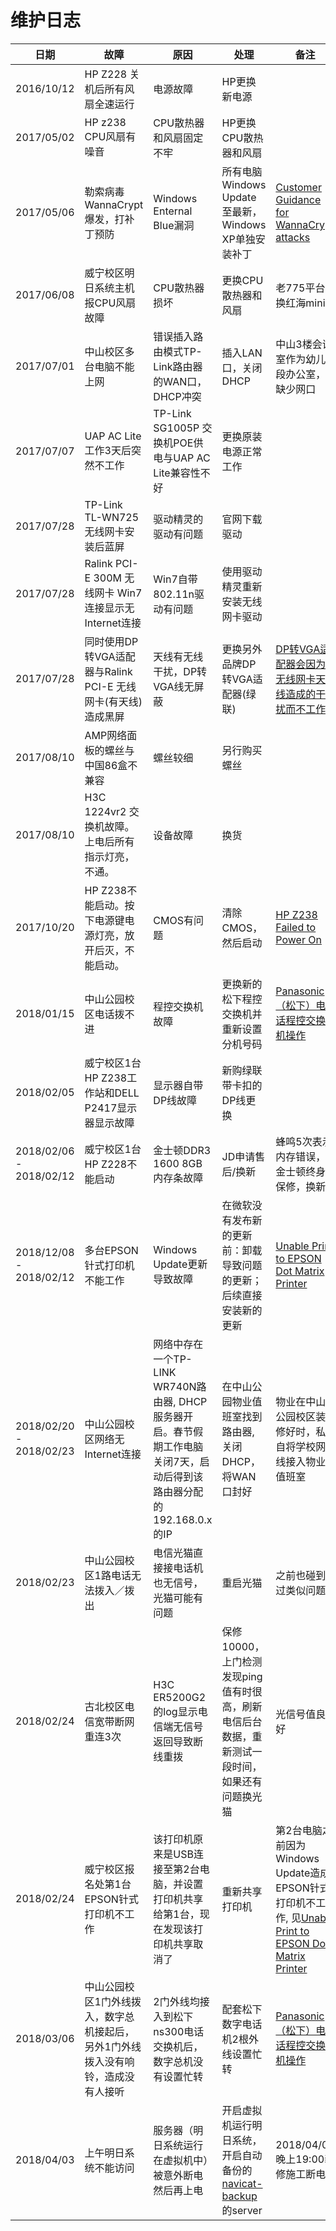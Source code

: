 # 维护日志

| 日期 | 故障 | 原因 | 处理 | 备注 |
| ---- | ---- | ---- | ---- | ---- |
| 2016/10/12 | HP Z228 关机后所有风扇全速运行 | 电源故障 | HP更换新电源 | |
| 2017/05/02 | HP z238 CPU风扇有噪音 | CPU散热器和风扇固定不牢 | HP更换CPU散热器和风扇 | |
| 2017/05/06 | 勒索病毒WannaCrypt爆发，打补丁预防 | Windows Enternal Blue漏洞 | 所有电脑Windows Update至最新，Windows XP单独安装补丁 | [Customer Guidance for WannaCrypt attacks](https://blogs.technet.microsoft.com/msrc/2017/05/12/customer-guidance-for-wannacrypt-attacks/) |
| 2017/06/08 | 威宁校区明日系统主机报CPU风扇故障 | CPU散热器损坏 | 更换CPU散热器和风扇 | 老775平台,换红海mini |
| 2017/07/01 | 中山校区多台电脑不能上网 | 错误插入路由模式TP-Link路由器的WAN口，DHCP冲突 | 插入LAN口，关闭DHCP | 中山3楼会议室作为幼儿段办公室，缺少网口 |
| 2017/07/07 | UAP AC Lite工作3天后突然不工作 | TP-Link SG1005P 交换机POE供电与UAP AC Lite兼容性不好 | 更换原装电源正常工作 |  |
| 2017/07/28 | TP-Link TL-WN725无线网卡安装后蓝屏 | 驱动精灵的驱动有问题 | 官网下载驱动 |  |
| 2017/07/28 | Ralink PCI-E 300M 无线网卡 Win7连接显示无Internet连接 | Win7自带802.11n驱动有问题 | 使用驱动精灵重新安装无线网卡驱动 |  |
| 2017/07/28 | 同时使用DP转VGA适配器与Ralink PCI-E 无线网卡(有天线)造成黑屏 | 天线有无线干扰，DP转VGA线无屏蔽 | 更换另外品牌DP转VGA适配器(绿联) | [DP转VGA适配器会因为无线网卡天线造成的干扰而不工作](https://github.com/northbright/Notes/blob/master/hardware/dp-to-vga-adapter-will-not-work-because-of-emi-of-wireless-antenna.md) |
| 2017/08/10 | AMP网络面板的螺丝与中国86盒不兼容 | 螺丝较细 | 另行购买螺丝 | |
| 2017/08/10 | H3C 1224vr2 交换机故障。上电后所有指示灯亮，不通。 | 设备故障 | 换货 |  |
| 2017/10/20 | HP Z238不能启动。按下电源键电源灯亮，放开后灭，不能启动。 | CMOS有问题 | 清除CMOS，然后启动 | [HP Z238 Failed to Power On](https://github.com/northbright/Notes/blob/master/hardware/hp-z238-failed-to-power-on.md)
| 2018/01/15 | 中山公园校区电话拨不进 | 程控交换机故障 | 更换新的松下程控交换机并重新设置分机号码 | [Panasonic（松下）电话程控交换机操作](https://github.com/northbright/Notes/blob/master/hardware/panasonic-kx-ns300-basis.md) |
| 2018/02/05 | 威宁校区1台HP Z238工作站和DELL P2417显示器显示故障 | 显示器自带DP线故障 | 新购绿联带卡扣的DP线更换 |
| 2018/02/06 - 2018/02/12 | 威宁校区1台HP Z228不能启动 | 金士顿DDR3 1600 8GB内存条故障 | JD申请售后/换新 | 蜂鸣5次表示内存错误，金士顿终身保修，换新 |
| 2018/12/08 - 2018/02/12 | 多台EPSON针式打印机不能工作 | Windows Update更新导致故障 | 在微软没有发布新的更新前：卸载导致问题的更新；后续直接安装新的更新 | [Unable Print to EPSON Dot Matrix Printer](https://github.com/northbright/Notes/blob/master/hardware/unable-to-print-epson-dot-matrix-printers-on-windows.md) |
| 2018/02/20 - 2018/02/23 | 中山公园校区网络无Internet连接 | 网络中存在一个TP-LINK WR740N路由器, DHCP服务器开启。春节假期工作电脑关闭7天，启动后得到该路由器分配的192.168.0.x的IP | 在中山公园物业值班室找到路由器, 关闭DHCP，将WAN口封好 | 物业在中山公园校区装修好时，私自将学校网线接入物业值班室 |
| 2018/02/23 | 中山公园校区1路电话无法拨入／拨出 | 电信光猫直接接电话机也无信号，光猫可能有问题 | 重启光猫 | 之前也碰到过类似问题 |
| 2018/02/24 | 古北校区电信宽带断网重连3次 | H3C ER5200G2的log显示电信端无信号返回导致断线重拨 | 保修10000，上门检测发现ping值有时很高，刷新电信后台数据，重新测试一段时间，如果还有问题换光猫 | 光信号值良好 |
| 2018/02/24 | 威宁校区报名处第1台EPSON针式打印机不工作 | 该打印机原来是USB连接至第2台电脑，并设置打印机共享给第1台，现在发现该打印机共享取消了 | 重新共享打印机 | 第2台电脑之前因为Windows Update造成EPSON针式打印机不工作, 见[Unable Print to EPSON Dot Matrix Printer](https://github.com/northbright/Notes/blob/master/hardware/unable-to-print-epson-dot-matrix-printers-on-windows.md) |
| 2018/03/06 | 中山公园校区1门外线拨入，数字总机接起后，另外1门外线拨入没有响铃，造成没有人接听 | 2门外线均接入到松下ns300电话交换机后，数字总机没有设置忙转 | 配套松下数字电话机2根外线设置忙转 | [Panasonic（松下）电话程控交换机操作](https://github.com/northbright/Notes/blob/master/hardware/panasonic-kx-ns300-basis.md) |
| 2018/04/03 | 上午明日系统不能访问 | 服务器（明日系统运行在虚拟机中）被意外断电然后再上电 | 开启虚拟机运行明日系统，开启自动备份的[navicat-backup](https://github.com/northbright/navicat-backup)的server | 2018/04/02晚上19:00装修施工断电 |
